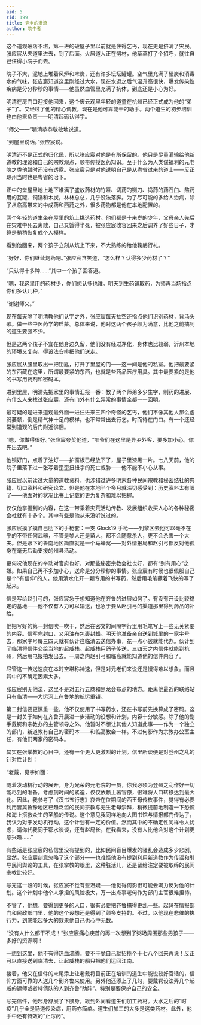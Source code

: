 ```yaml
---
aid: 5
zid: 199
title: 竞争的潜流
author: 吹牛者
---
```


这个道观破落不堪，第一进的破屋子里以前就是住得乞丐，现在更是挤满了灾民。张应宸从夹道里进去，到了后面。火居道人正在劈材，他草草打了个招呼，就往自己住得小院子而去。

院子不大，泥地上堆着风炉和木炭，还有许多坛坛罐罐。空气里充满了醋炭和消毒水的气味，张应宸知道这里刚经过大水，现在水退之后气温升高很快，爆发传染性疾病是分分秒秒的事情——他虽然血管里充满了抗体，到底还是小心为好。

明清在房门口迎接他回来，这个庆云观里年轻的道童在杭州已经正式成为他的“弟子”了。又经过了他的精心调教，现在是他可靠能干的助手。两个道生的初步培训也由他来负责——明清起码认得字。

“师父——”明清恭恭敬敬地说道。

“到屋里说话。”张应宸说。

明清还不是正式的归化民，所以张应宸对他是有所保留的。他只是尽量灌输给他新道教的理论和自己的宗教观点，顺带传授医药知识。至于什么为人类谋福利的元老院之类他暂时还没有透露。张应宸只是对他说明自己是从粤省过来的道士——反正琼州当时也是粤省的治下。

正中的堂屋里地上地下堆满了盛放药材的竹匾、切药的铡刀、捣药的药石臼、熬药用的瓦罐、铜锅和木炭，林林总总，几乎没法落脚。为了尽可能的多给人治病，除了从临高带来的中成药和西药之外，很多药物都是他在本地配置的。

两个年轻的道生坐在屋里的炕上挑选药材。他们都是十来岁的少年，父母亲人先后在灾难中死去离散，自己又饿得半死，被张应宸收容回来之后调养了好些日子，才算是稍稍恢复成个人模样。

看到他回来，两个孩子立刻从炕上下来，不大熟练的给他鞠躬行礼。

“好好，你们继续炮药吧。”张应宸含笑道，“怎么样？认得多少药材了？”

“只认得十多种……”其中一个孩子回答道。

“嗯，我这里用的药材少，你们想认多也难。明天到生药铺取药，为师再当场指点你们多认几种。”

“谢谢师父。”

现在每天除了明清教他们认字之外，张应宸每天抽空还指点他们识别药材，背汤头歌。做一些中医药学的启蒙。总体来说，他对这两个孩子颇为满意，比他之前搞到的道生要强不少。

但是这两个孩子不宜在他身边久留，他们没有经过净化，身体也比较弱，沂州本地的环境又复杂，得设法安排把他们送走。

张应宸从腰里取出一把钥匙，打开了里屋的门——这一间是他的私室。他把最要紧的东西藏在这里，所谓最要紧的东西，也就是些药品医疗用具。其中最要紧的是他的书写用药剂和密码本。

进到里屋，明清先把家里的事情汇报一番：教了两个师弟多少生字，制药的进展、有什么人来找过张应宸，还有门外有什么异常的事情全都一一回明。

最可疑的是进来道观最外面一进住进来三四个奇怪的乞丐，他们不像其他人那么虚弱萎顿，倒是精气神十足的模样。也不常常出去行乞。时而待在门口。有一个还经常到道观的后门附近徘徊。

“嗯，你做得很好。”张应宸夸奖他道，“咱爷们在这里是异乡外客，要多加小心。你先出去吧。”

他锁好门，点着了油灯——护窗板已经放下了，屋子里漆黑一片。七八天前，他的院子里落下过一张写着歪歪扭扭字的死亡威胁——他不能不小心从事。

张应宸以前读过大量的道教资料，也涉猎过许多明末各种民间宗教和秘密结社的典籍、切口资料和研究论文。但是他在本地半个多月就深切感受到：历史资料太有限了——他面对的状况比书上记载的更为复杂和难以把握。

仅仅他掌握到的内容，在这一带乘着灾荒活动传教、发展组织收买人心的各种秘密会社就有十多个。其中有些是他从来没听说过的。

张应宸摸了摸自己肋下的手枪套：一支 Glock19 手枪——到黎区去他可以毫不在乎的不带任何武器，不管是黎人还是苗人，都不会随意杀人，更不会杀害一个大夫。但是眼下的鲁南地区简直就是一个马蜂窝——对外情报局和赵引弓都反对他孤身在毫无后勤支援的州县活动。

更何况他现在的举动对官府也好，对那些秘密宗教会社也好，都有“别有用心”之嫌。如果自己再不多加小心，送命是分分秒秒的事情。张应宸有时候也很佩服自己是个“有信仰”的人，他用清水化开一颗专用的书写药，然后用毛笔蘸着飞快的写了起来。

信是写给赵引弓的，张应宸急于想知道他在齐鲁的进展如何了。有没有开设比较稳定的基地——他不仅有人力可以输送，也急于要从赵引弓的渠道那里得到药品的补给。

他把写好的第一封信吹一吹干，然后在密文的间隔字行里用毛笔写上一些无关紧要的内容。信写完封口，又用油布包裹封蜡。明天他准备亲自送到城里的一家字号去，那家字号每三四天就有伙计往临清去送信办事，花一点小钱就能代办。伙计到了临清将信件交给当地的起威栈。起威栈用鸽子传送，三四天之内信件就能到杭州，然后用电报拍发出去。一周之内赵引弓和临高就能知道他的信件内容了。

尽管这一传送速度在本时空堪称神速，但是对元老们来说还是慢得难以想象。而且其中的不确定因素太多。

张应宸别无他法，这里不是对五行五商和黑龙会布点的地方。距离他最近的联络站只有临清——大运河上在鲁地的航运重镇。

第二封信要更慎重一些，他不仅使用了书写药水，还在书写前先换算成了密码。这是一封关于如何在齐鲁开展进一步活动的设想和计划，内容十分敏感。除了他的副手戴锷和宗教办的主管领导之外，他暂时不想让其他人知道此事——作为一个独立的部门，新道教有自己的密码本——和临高教会一样。不过何影作为宗教办公室主任，有他们两家的密码本。

其实在张掌教的心目中，还有一个更大更激烈的计划。信里所谈便是对登州之乱的针对性计划：

“老戴，见字如面：

随着发动机行动的展开，身为光荣的元老院的一员，你我必须为登州之乱作好一切能尽到的准备。考虑到时间的紧迫，仅仅依赖土著官僚，很难将人口转移达到最大化。因此，我参考了《汉书五行志》哀帝在位期间的西王母传枚事件，觉得有必要利用晋冀鲁豫地区已趋泛滥的民间宗教与无生老母崇拜，稍微提前地制造一下恐慌和海上搭救众生的圣船的传说。这个意见我同样地向大图书馆与情报部门传达了，我认为对于发动机行动，这个计划有一定的价值。然而其中的不确定性同样令人忧虑，请你代我同于鄂水谈谈，还有赵局长，在我看来，没有人比他会对这个计划更感兴趣……”

有些话是张应宸的私信里没有提到的，比如民间盲目爆发的骚乱会造成多少悲剧，显然，张应宸刻意忽略了这个部分——也难怪他没有提到利用新道教作为传谣和引导民间舆论的工具，在张掌教的眼里，这种脏活儿，还是留给注定要被取缔的民间宗教比较好。

写完这一段的时候，张应宸不觉有些迟疑——他觉得何影很可能会竭力反对他的计划。这个计划中他个人承担的风险极大，万一出点事老何作为部门主官很难担待。

不管了，他想，要得到更多的人口，很有必要把齐鲁搞得更乱一些。起码在情报部门和民政部门里，他的这个设想还是得到了颇多支持的。不过，以他现在悲催的执行力，到底能起多大的效果他自己也心中无数。

“没有人什么都干不成！”张应宸痛心疾首的再一次想到了粥场周围那些男孩子——多好的资源啊！

一想到这里，他不有得热血沸腾。要不干脆自己就招揽个十七八个回来再说！反正可以直接送到临清去，让起威栈的船只把他们运回江南。

接着，他又在信件的末尾添上让老戴将目前正在培训的道生中能说较好官话的，信仰方面可靠的人送几个到齐鲁来使用。另外他还添上了几句，要戴锷设法弄几个起威的镖师或者特侦队的人到齐鲁“助阵”。特别是要保护自己的安全。

写完信件，他起身舒展了下腰身，踱到外间看道生们加工药材。大水之后的“时疫”几乎全是肠道传染病，用药亦简单。道生们加工的大多是这类药材。此外，他手中还有特效的“止泻药”。
